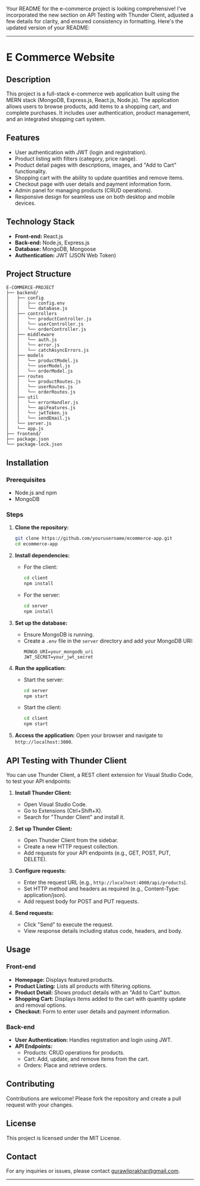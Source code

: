 Your README for the e-commerce project is looking comprehensive! I've incorporated the new section on API Testing with Thunder Client, adjusted a few details for clarity, and ensured consistency in formatting. Here's the updated version of your README:

---

# E Commerce Website

## Description

This project is a full-stack e-commerce web application built using the MERN stack (MongoDB, Express.js, React.js, Node.js). The application allows users to browse products, add items to a shopping cart, and complete purchases. It includes user authentication, product management, and an integrated shopping cart system.

## Features

- User authentication with JWT (login and registration).
- Product listing with filters (category, price range).
- Product detail pages with descriptions, images, and "Add to Cart" functionality.
- Shopping cart with the ability to update quantities and remove items.
- Checkout page with user details and payment information form.
- Admin panel for managing products (CRUD operations).
- Responsive design for seamless use on both desktop and mobile devices.

## Technology Stack

- **Front-end:** React.js
- **Back-end:** Node.js, Express.js
- **Database:** MongoDB, Mongoose
- **Authentication:** JWT (JSON Web Token)

## Project Structure

```
E-COMMERCE-PROJECT
├── backend/
│   ├── config
│   │   ├── config.env        
│   │   └── database.js      
│   ├── controllers
│   │   └── productController.js
│   │   └── userController.js
│   │   └── orderController.js
│   ├── middleware
│   │   └── auth.js      
│   │   └── error.js 
│   │   └── catchAsyncErrors.js
│   ├── models
│   │   └── productModel.js
│   │   └── userModel.js
│   │   └── orderModel.js    
│   ├── routes
│   │   └── productRoutes.js
│   │   └── userRoutes.js
│   │   └── orderRoutes.js
│   ├── util
│   │   └── errorHandler.js
│   │   └── apiFeatures.js
│   │   └── jwtToken.js
│   │   └── sendEmail.js
│   └── server.js
│   └── app.js 
├── frontend/                  
├── package.json              
└── package-lock.json         
```

## Installation

### Prerequisites

- Node.js and npm
- MongoDB

### Steps

1. **Clone the repository:**
   ```sh
   git clone https://github.com/yourusername/ecommerce-app.git
   cd ecommerce-app
   ```

2. **Install dependencies:**
   - For the client:
     ```sh
     cd client
     npm install
     ```
   - For the server:
     ```sh
     cd server
     npm install
     ```

3. **Set up the database:**
   - Ensure MongoDB is running.
   - Create a `.env` file in the `server` directory and add your MongoDB URI:
     ```
     MONGO_URI=your_mongodb_uri
     JWT_SECRET=your_jwt_secret
     ```

4. **Run the application:**
   - Start the server:
     ```sh
     cd server
     npm start
     ```
   - Start the client:
     ```sh
     cd client
     npm start
     ```

5. **Access the application:**
   Open your browser and navigate to `http://localhost:3000`.

## API Testing with Thunder Client

You can use Thunder Client, a REST client extension for Visual Studio Code, to test your API endpoints:

1. **Install Thunder Client:**
   - Open Visual Studio Code.
   - Go to Extensions (Ctrl+Shift+X).
   - Search for "Thunder Client" and install it.

2. **Set up Thunder Client:**
   - Open Thunder Client from the sidebar.
   - Create a new HTTP request collection.
   - Add requests for your API endpoints (e.g., GET, POST, PUT, DELETE).

3. **Configure requests:**
   - Enter the request URL (e.g., `http://localhost:4000/api/products`).
   - Set HTTP method and headers as required (e.g., Content-Type: application/json).
   - Add request body for POST and PUT requests.

4. **Send requests:**
   - Click "Send" to execute the request.
   - View response details including status code, headers, and body.

## Usage

### Front-end

- **Homepage:** Displays featured products.
- **Product Listing:** Lists all products with filtering options.
- **Product Detail:** Shows product details with an "Add to Cart" button.
- **Shopping Cart:** Displays items added to the cart with quantity update and removal options.
- **Checkout:** Form to enter user details and payment information.

### Back-end

- **User Authentication:** Handles registration and login using JWT.
- **API Endpoints:**
  - Products: CRUD operations for products.
  - Cart: Add, update, and remove items from the cart.
  - Orders: Place and retrieve orders.

## Contributing

Contributions are welcome! Please fork the repository and create a pull request with your changes.

## License

This project is licensed under the MIT License.

## Contact

For any inquiries or issues, please contact [gurawliprakhar@gmail.com](mailto:gurawliprakhar@gmail.com).

---

